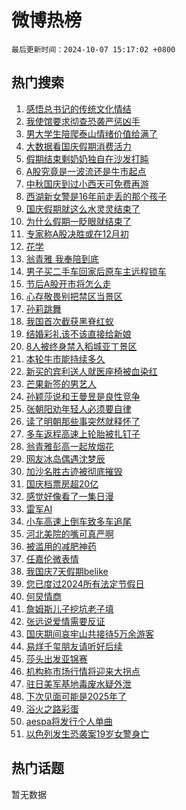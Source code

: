 # 微博热榜

`最后更新时间：2024-10-07 15:17:02 +0800`

## 热门搜索

1. [感悟总书记的传统文化情结](https://m.weibo.cn/search?containerid=100103type%3D1%26t%3D10%26q%3D%23%E6%84%9F%E6%82%9F%E6%80%BB%E4%B9%A6%E8%AE%B0%E7%9A%84%E4%BC%A0%E7%BB%9F%E6%96%87%E5%8C%96%E6%83%85%E7%BB%93%23&stream_entry_id=51&isnewpage=1&extparam=seat%3D1%26c_type%3D51%26cate%3D10103%26q%3D%2523%25E6%2584%259F%25E6%2582%259F%25E6%2580%25BB%25E4%25B9%25A6%25E8%25AE%25B0%25E7%259A%2584%25E4%25BC%25A0%25E7%25BB%259F%25E6%2596%2587%25E5%258C%2596%25E6%2583%2585%25E7%25BB%2593%2523%26pos%3D0%26filter_type%3Drealtimehot%26stream_entry_id%3D51%26dgr%3D0%26display_time%3D1728285420%26pre_seqid%3D17282854209740412305526)
1. [我使馆要求彻查恐袭严惩凶手](https://m.weibo.cn/search?containerid=100103type%3D1%26t%3D10%26q%3D%23%E6%88%91%E4%BD%BF%E9%A6%86%E8%A6%81%E6%B1%82%E5%BD%BB%E6%9F%A5%E6%81%90%E8%A2%AD%E4%B8%A5%E6%83%A9%E5%87%B6%E6%89%8B%23&stream_entry_id=31&isnewpage=1&extparam=seat%3D1%26flag%3D0%26q%3D%2523%25E6%2588%2591%25E4%25BD%25BF%25E9%25A6%2586%25E8%25A6%2581%25E6%25B1%2582%25E5%25BD%25BB%25E6%259F%25A5%25E6%2581%2590%25E8%25A2%25AD%25E4%25B8%25A5%25E6%2583%25A9%25E5%2587%25B6%25E6%2589%258B%2523%26c_type%3D31%26dgr%3D0%26lcate%3D5001%26cate%3D5001%26realpos%3D1%26pos%3D0%26filter_type%3Drealtimehot%26stream_entry_id%3D31%26band_rank%3D1%26display_time%3D1728285420%26pre_seqid%3D17282854209740412305526)
1. [男大学生陪爬泰山情绪价值给满了](https://m.weibo.cn/search?containerid=100103type%3D1%26t%3D10%26q%3D%23%E7%94%B7%E5%A4%A7%E5%AD%A6%E7%94%9F%E9%99%AA%E7%88%AC%E6%B3%B0%E5%B1%B1%E6%83%85%E7%BB%AA%E4%BB%B7%E5%80%BC%E7%BB%99%E6%BB%A1%E4%BA%86%23&stream_entry_id=31&isnewpage=1&extparam=seat%3D1%26flag%3D32768%26q%3D%2523%25E7%2594%25B7%25E5%25A4%25A7%25E5%25AD%25A6%25E7%2594%259F%25E9%2599%25AA%25E7%2588%25AC%25E6%25B3%25B0%25E5%25B1%25B1%25E6%2583%2585%25E7%25BB%25AA%25E4%25BB%25B7%25E5%2580%25BC%25E7%25BB%2599%25E6%25BB%25A1%25E4%25BA%2586%2523%26c_type%3D31%26dgr%3D0%26lcate%3D5001%26cate%3D5001%26realpos%3D2%26pos%3D1%26filter_type%3Drealtimehot%26stream_entry_id%3D31%26band_rank%3D2%26display_time%3D1728285420%26pre_seqid%3D17282854209740412305526)
1. [大数据看国庆假期消费活力](https://m.weibo.cn/search?containerid=100103type%3D1%26t%3D10%26q%3D%23%E5%A4%A7%E6%95%B0%E6%8D%AE%E7%9C%8B%E5%9B%BD%E5%BA%86%E5%81%87%E6%9C%9F%E6%B6%88%E8%B4%B9%E6%B4%BB%E5%8A%9B%23&stream_entry_id=31&isnewpage=1&extparam=seat%3D1%26flag%3D0%26q%3D%2523%25E5%25A4%25A7%25E6%2595%25B0%25E6%258D%25AE%25E7%259C%258B%25E5%259B%25BD%25E5%25BA%2586%25E5%2581%2587%25E6%259C%259F%25E6%25B6%2588%25E8%25B4%25B9%25E6%25B4%25BB%25E5%258A%259B%2523%26c_type%3D31%26dgr%3D0%26lcate%3D5001%26cate%3D5001%26realpos%3D3%26pos%3D2%26filter_type%3Drealtimehot%26stream_entry_id%3D31%26band_rank%3D3%26display_time%3D1728285420%26pre_seqid%3D17282854209740412305526)
1. [假期结束剩奶奶独自在沙发打盹](https://m.weibo.cn/search?containerid=100103type%3D1%26t%3D10%26q%3D%23%E5%81%87%E6%9C%9F%E7%BB%93%E6%9D%9F%E5%89%A9%E5%A5%B6%E5%A5%B6%E7%8B%AC%E8%87%AA%E5%9C%A8%E6%B2%99%E5%8F%91%E6%89%93%E7%9B%B9%23&stream_entry_id=31&isnewpage=1&extparam=seat%3D1%26flag%3D0%26q%3D%2523%25E5%2581%2587%25E6%259C%259F%25E7%25BB%2593%25E6%259D%259F%25E5%2589%25A9%25E5%25A5%25B6%25E5%25A5%25B6%25E7%258B%25AC%25E8%2587%25AA%25E5%259C%25A8%25E6%25B2%2599%25E5%258F%2591%25E6%2589%2593%25E7%259B%25B9%2523%26c_type%3D31%26dgr%3D0%26lcate%3D5001%26cate%3D5001%26realpos%3D4%26pos%3D3%26filter_type%3Drealtimehot%26stream_entry_id%3D31%26band_rank%3D4%26display_time%3D1728285420%26pre_seqid%3D17282854209740412305526)
1. [A股究竟是一波流还是牛市起点](https://m.weibo.cn/search?containerid=100103type%3D1%26t%3D10%26q%3D%23A%E8%82%A1%E7%A9%B6%E7%AB%9F%E6%98%AF%E4%B8%80%E6%B3%A2%E6%B5%81%E8%BF%98%E6%98%AF%E7%89%9B%E5%B8%82%E8%B5%B7%E7%82%B9%23&stream_entry_id=31&isnewpage=1&extparam=seat%3D1%26flag%3D0%26q%3D%2523A%25E8%2582%25A1%25E7%25A9%25B6%25E7%25AB%259F%25E6%2598%25AF%25E4%25B8%2580%25E6%25B3%25A2%25E6%25B5%2581%25E8%25BF%2598%25E6%2598%25AF%25E7%2589%259B%25E5%25B8%2582%25E8%25B5%25B7%25E7%2582%25B9%2523%26c_type%3D31%26dgr%3D0%26lcate%3D5001%26cate%3D5001%26realpos%3D5%26pos%3D4%26filter_type%3Drealtimehot%26stream_entry_id%3D31%26band_rank%3D5%26display_time%3D1728285420%26pre_seqid%3D17282854209740412305526)
1. [中秋国庆到过小西天可免费再游](https://m.weibo.cn/search?containerid=100103type%3D1%26t%3D10%26q%3D%23%E4%B8%AD%E7%A7%8B%E5%9B%BD%E5%BA%86%E5%88%B0%E8%BF%87%E5%B0%8F%E8%A5%BF%E5%A4%A9%E5%8F%AF%E5%85%8D%E8%B4%B9%E5%86%8D%E6%B8%B8%23&stream_entry_id=31&isnewpage=1&extparam=seat%3D1%26flag%3D1%26q%3D%2523%25E4%25B8%25AD%25E7%25A7%258B%25E5%259B%25BD%25E5%25BA%2586%25E5%2588%25B0%25E8%25BF%2587%25E5%25B0%258F%25E8%25A5%25BF%25E5%25A4%25A9%25E5%258F%25AF%25E5%2585%258D%25E8%25B4%25B9%25E5%2586%258D%25E6%25B8%25B8%2523%26c_type%3D31%26dgr%3D0%26lcate%3D5001%26cate%3D5001%26realpos%3D6%26pos%3D5%26filter_type%3Drealtimehot%26stream_entry_id%3D31%26band_rank%3D6%26display_time%3D1728285420%26pre_seqid%3D17282854209740412305526)
1. [西湖新女警是16年前走丢的那个孩子](https://m.weibo.cn/search?containerid=100103type%3D1%26t%3D10%26q%3D%23%E8%A5%BF%E6%B9%96%E6%96%B0%E5%A5%B3%E8%AD%A6%E6%98%AF16%E5%B9%B4%E5%89%8D%E8%B5%B0%E4%B8%A2%E7%9A%84%E9%82%A3%E4%B8%AA%E5%AD%A9%E5%AD%90%23&stream_entry_id=31&isnewpage=1&extparam=seat%3D1%26flag%3D32768%26q%3D%2523%25E8%25A5%25BF%25E6%25B9%2596%25E6%2596%25B0%25E5%25A5%25B3%25E8%25AD%25A6%25E6%2598%25AF16%25E5%25B9%25B4%25E5%2589%258D%25E8%25B5%25B0%25E4%25B8%25A2%25E7%259A%2584%25E9%2582%25A3%25E4%25B8%25AA%25E5%25AD%25A9%25E5%25AD%2590%2523%26c_type%3D31%26dgr%3D0%26lcate%3D5001%26cate%3D5001%26realpos%3D7%26pos%3D6%26filter_type%3Drealtimehot%26stream_entry_id%3D31%26band_rank%3D7%26display_time%3D1728285420%26pre_seqid%3D17282854209740412305526)
1. [国庆假期就这么水灵灵结束了](https://m.weibo.cn/search?containerid=100103type%3D1%26t%3D10%26q%3D%23%E5%9B%BD%E5%BA%86%E5%81%87%E6%9C%9F%E5%B0%B1%E8%BF%99%E4%B9%88%E6%B0%B4%E7%81%B5%E7%81%B5%E7%BB%93%E6%9D%9F%E4%BA%86%23&stream_entry_id=31&isnewpage=1&extparam=seat%3D1%26flag%3D0%26q%3D%2523%25E5%259B%25BD%25E5%25BA%2586%25E5%2581%2587%25E6%259C%259F%25E5%25B0%25B1%25E8%25BF%2599%25E4%25B9%2588%25E6%25B0%25B4%25E7%2581%25B5%25E7%2581%25B5%25E7%25BB%2593%25E6%259D%259F%25E4%25BA%2586%2523%26c_type%3D31%26dgr%3D0%26lcate%3D5001%26cate%3D5001%26realpos%3D8%26pos%3D7%26filter_type%3Drealtimehot%26stream_entry_id%3D31%26band_rank%3D8%26display_time%3D1728285420%26pre_seqid%3D17282854209740412305526)
1. [为什么假期一眨眼就结束了](https://m.weibo.cn/search?containerid=100103type%3D1%26t%3D10%26q%3D%23%E4%B8%BA%E4%BB%80%E4%B9%88%E5%81%87%E6%9C%9F%E4%B8%80%E7%9C%A8%E7%9C%BC%E5%B0%B1%E7%BB%93%E6%9D%9F%E4%BA%86%23&stream_entry_id=31&isnewpage=1&extparam=seat%3D1%26flag%3D0%26q%3D%2523%25E4%25B8%25BA%25E4%25BB%2580%25E4%25B9%2588%25E5%2581%2587%25E6%259C%259F%25E4%25B8%2580%25E7%259C%25A8%25E7%259C%25BC%25E5%25B0%25B1%25E7%25BB%2593%25E6%259D%259F%25E4%25BA%2586%2523%26c_type%3D31%26dgr%3D0%26lcate%3D5001%26cate%3D5001%26realpos%3D9%26pos%3D8%26filter_type%3Drealtimehot%26stream_entry_id%3D31%26band_rank%3D9%26display_time%3D1728285420%26pre_seqid%3D17282854209740412305526)
1. [专家称A股决胜或在12月初](https://m.weibo.cn/search?containerid=100103type%3D1%26t%3D10%26q%3D%23%E4%B8%93%E5%AE%B6%E7%A7%B0A%E8%82%A1%E5%86%B3%E8%83%9C%E6%88%96%E5%9C%A812%E6%9C%88%E5%88%9D%23&stream_entry_id=31&isnewpage=1&extparam=seat%3D1%26flag%3D1%26q%3D%2523%25E4%25B8%2593%25E5%25AE%25B6%25E7%25A7%25B0A%25E8%2582%25A1%25E5%2586%25B3%25E8%2583%259C%25E6%2588%2596%25E5%259C%25A812%25E6%259C%2588%25E5%2588%259D%2523%26c_type%3D31%26dgr%3D0%26lcate%3D5001%26cate%3D5001%26realpos%3D10%26pos%3D9%26filter_type%3Drealtimehot%26stream_entry_id%3D31%26band_rank%3D10%26display_time%3D1728285420%26pre_seqid%3D17282854209740412305526)
1. [花学](https://m.weibo.cn/search?containerid=100103type%3D1%26t%3D10%26q%3D%E8%8A%B1%E5%AD%A6&stream_entry_id=31&isnewpage=1&extparam=seat%3D1%26flag%3D0%26q%3D%25E8%258A%25B1%25E5%25AD%25A6%26c_type%3D31%26dgr%3D0%26lcate%3D5001%26cate%3D5001%26realpos%3D11%26pos%3D10%26filter_type%3Drealtimehot%26stream_entry_id%3D31%26band_rank%3D11%26display_time%3D1728285420%26pre_seqid%3D17282854209740412305526)
1. [翁青雅 我奉陪到底](https://m.weibo.cn/search?containerid=100103type%3D1%26t%3D10%26q%3D%E7%BF%81%E9%9D%92%E9%9B%85+%E6%88%91%E5%A5%89%E9%99%AA%E5%88%B0%E5%BA%95&stream_entry_id=31&isnewpage=1&extparam=seat%3D1%26flag%3D1%26q%3D%25E7%25BF%2581%25E9%259D%2592%25E9%259B%2585%2520%25E6%2588%2591%25E5%25A5%2589%25E9%2599%25AA%25E5%2588%25B0%25E5%25BA%2595%26c_type%3D31%26dgr%3D0%26lcate%3D5001%26cate%3D5001%26realpos%3D12%26pos%3D11%26filter_type%3Drealtimehot%26stream_entry_id%3D31%26band_rank%3D12%26display_time%3D1728285420%26pre_seqid%3D17282854209740412305526)
1. [男子买二手车回家后原车主远程锁车](https://m.weibo.cn/search?containerid=100103type%3D1%26t%3D10%26q%3D%23%E7%94%B7%E5%AD%90%E4%B9%B0%E4%BA%8C%E6%89%8B%E8%BD%A6%E5%9B%9E%E5%AE%B6%E5%90%8E%E5%8E%9F%E8%BD%A6%E4%B8%BB%E8%BF%9C%E7%A8%8B%E9%94%81%E8%BD%A6%23&stream_entry_id=31&isnewpage=1&extparam=seat%3D1%26flag%3D0%26q%3D%2523%25E7%2594%25B7%25E5%25AD%2590%25E4%25B9%25B0%25E4%25BA%258C%25E6%2589%258B%25E8%25BD%25A6%25E5%259B%259E%25E5%25AE%25B6%25E5%2590%258E%25E5%258E%259F%25E8%25BD%25A6%25E4%25B8%25BB%25E8%25BF%259C%25E7%25A8%258B%25E9%2594%2581%25E8%25BD%25A6%2523%26c_type%3D31%26dgr%3D0%26lcate%3D5001%26cate%3D5001%26realpos%3D13%26pos%3D12%26filter_type%3Drealtimehot%26stream_entry_id%3D31%26band_rank%3D13%26display_time%3D1728285420%26pre_seqid%3D17282854209740412305526)
1. [节后A股开市将怎么走](https://m.weibo.cn/search?containerid=100103type%3D1%26t%3D10%26q%3D%23%E8%8A%82%E5%90%8EA%E8%82%A1%E5%BC%80%E5%B8%82%E5%B0%86%E6%80%8E%E4%B9%88%E8%B5%B0%23&stream_entry_id=31&isnewpage=1&extparam=seat%3D1%26flag%3D0%26q%3D%2523%25E8%258A%2582%25E5%2590%258EA%25E8%2582%25A1%25E5%25BC%2580%25E5%25B8%2582%25E5%25B0%2586%25E6%2580%258E%25E4%25B9%2588%25E8%25B5%25B0%2523%26c_type%3D31%26dgr%3D0%26lcate%3D5001%26cate%3D5001%26realpos%3D14%26pos%3D13%26filter_type%3Drealtimehot%26stream_entry_id%3D31%26band_rank%3D14%26display_time%3D1728285420%26pre_seqid%3D17282854209740412305526)
1. [心存敬畏别把禁区当景区](https://m.weibo.cn/search?containerid=100103type%3D1%26t%3D10%26q%3D%23%E5%BF%83%E5%AD%98%E6%95%AC%E7%95%8F%E5%88%AB%E6%8A%8A%E7%A6%81%E5%8C%BA%E5%BD%93%E6%99%AF%E5%8C%BA%23&stream_entry_id=31&isnewpage=1&extparam=seat%3D1%26flag%3D1%26q%3D%2523%25E5%25BF%2583%25E5%25AD%2598%25E6%2595%25AC%25E7%2595%258F%25E5%2588%25AB%25E6%258A%258A%25E7%25A6%2581%25E5%258C%25BA%25E5%25BD%2593%25E6%2599%25AF%25E5%258C%25BA%2523%26c_type%3D31%26dgr%3D0%26lcate%3D5001%26cate%3D5001%26realpos%3D15%26pos%3D14%26filter_type%3Drealtimehot%26stream_entry_id%3D31%26band_rank%3D15%26display_time%3D1728285420%26pre_seqid%3D17282854209740412305526)
1. [孙莉跳舞](https://m.weibo.cn/search?containerid=100103type%3D1%26t%3D10%26q%3D%E5%AD%99%E8%8E%89%E8%B7%B3%E8%88%9E&stream_entry_id=31&isnewpage=1&extparam=seat%3D1%26flag%3D0%26q%3D%25E5%25AD%2599%25E8%258E%2589%25E8%25B7%25B3%25E8%2588%259E%26c_type%3D31%26dgr%3D0%26lcate%3D5001%26cate%3D5001%26realpos%3D16%26pos%3D15%26filter_type%3Drealtimehot%26stream_entry_id%3D31%26band_rank%3D16%26display_time%3D1728285420%26pre_seqid%3D17282854209740412305526)
1. [我国首次截获黑脊红蚁](https://m.weibo.cn/search?containerid=100103type%3D1%26t%3D10%26q%3D%23%E6%88%91%E5%9B%BD%E9%A6%96%E6%AC%A1%E6%88%AA%E8%8E%B7%E9%BB%91%E8%84%8A%E7%BA%A2%E8%9A%81%23&stream_entry_id=31&isnewpage=1&extparam=seat%3D1%26flag%3D1%26q%3D%2523%25E6%2588%2591%25E5%259B%25BD%25E9%25A6%2596%25E6%25AC%25A1%25E6%2588%25AA%25E8%258E%25B7%25E9%25BB%2591%25E8%2584%258A%25E7%25BA%25A2%25E8%259A%2581%2523%26c_type%3D31%26dgr%3D0%26lcate%3D5001%26cate%3D5001%26realpos%3D17%26pos%3D16%26filter_type%3Drealtimehot%26stream_entry_id%3D31%26band_rank%3D17%26display_time%3D1728285420%26pre_seqid%3D17282854209740412305526)
1. [结婚彩礼该不该直接给新娘](https://m.weibo.cn/search?containerid=100103type%3D1%26t%3D10%26q%3D%23%E7%BB%93%E5%A9%9A%E5%BD%A9%E7%A4%BC%E8%AF%A5%E4%B8%8D%E8%AF%A5%E7%9B%B4%E6%8E%A5%E7%BB%99%E6%96%B0%E5%A8%98%23&stream_entry_id=31&isnewpage=1&extparam=seat%3D1%26flag%3D0%26q%3D%2523%25E7%25BB%2593%25E5%25A9%259A%25E5%25BD%25A9%25E7%25A4%25BC%25E8%25AF%25A5%25E4%25B8%258D%25E8%25AF%25A5%25E7%259B%25B4%25E6%258E%25A5%25E7%25BB%2599%25E6%2596%25B0%25E5%25A8%2598%2523%26c_type%3D31%26dgr%3D0%26lcate%3D5001%26cate%3D5001%26realpos%3D18%26pos%3D17%26filter_type%3Drealtimehot%26stream_entry_id%3D31%26band_rank%3D18%26display_time%3D1728285420%26pre_seqid%3D17282854209740412305526)
1. [8人被终身禁入稻城亚丁景区](https://m.weibo.cn/search?containerid=100103type%3D1%26t%3D10%26q%3D%238%E4%BA%BA%E8%A2%AB%E7%BB%88%E8%BA%AB%E7%A6%81%E5%85%A5%E7%A8%BB%E5%9F%8E%E4%BA%9A%E4%B8%81%E6%99%AF%E5%8C%BA%23&stream_entry_id=31&isnewpage=1&extparam=seat%3D1%26flag%3D0%26q%3D%25238%25E4%25BA%25BA%25E8%25A2%25AB%25E7%25BB%2588%25E8%25BA%25AB%25E7%25A6%2581%25E5%2585%25A5%25E7%25A8%25BB%25E5%259F%258E%25E4%25BA%259A%25E4%25B8%2581%25E6%2599%25AF%25E5%258C%25BA%2523%26c_type%3D31%26dgr%3D0%26lcate%3D5001%26cate%3D5001%26realpos%3D19%26pos%3D18%26filter_type%3Drealtimehot%26stream_entry_id%3D31%26band_rank%3D19%26display_time%3D1728285420%26pre_seqid%3D17282854209740412305526)
1. [本轮牛市能持续多久](https://m.weibo.cn/search?containerid=100103type%3D1%26t%3D10%26q%3D%23%E6%9C%AC%E8%BD%AE%E7%89%9B%E5%B8%82%E8%83%BD%E6%8C%81%E7%BB%AD%E5%A4%9A%E4%B9%85%23&stream_entry_id=31&isnewpage=1&extparam=seat%3D1%26flag%3D0%26q%3D%2523%25E6%259C%25AC%25E8%25BD%25AE%25E7%2589%259B%25E5%25B8%2582%25E8%2583%25BD%25E6%258C%2581%25E7%25BB%25AD%25E5%25A4%259A%25E4%25B9%2585%2523%26c_type%3D31%26dgr%3D0%26lcate%3D5001%26cate%3D5001%26realpos%3D20%26pos%3D19%26filter_type%3Drealtimehot%26stream_entry_id%3D31%26band_rank%3D20%26display_time%3D1728285420%26pre_seqid%3D17282854209740412305526)
1. [新买的宾利送人就医座椅被血染红](https://m.weibo.cn/search?containerid=100103type%3D1%26t%3D10%26q%3D%23%E6%96%B0%E4%B9%B0%E7%9A%84%E5%AE%BE%E5%88%A9%E9%80%81%E4%BA%BA%E5%B0%B1%E5%8C%BB%E5%BA%A7%E6%A4%85%E8%A2%AB%E8%A1%80%E6%9F%93%E7%BA%A2%23&stream_entry_id=31&isnewpage=1&extparam=seat%3D1%26flag%3D32768%26q%3D%2523%25E6%2596%25B0%25E4%25B9%25B0%25E7%259A%2584%25E5%25AE%25BE%25E5%2588%25A9%25E9%2580%2581%25E4%25BA%25BA%25E5%25B0%25B1%25E5%258C%25BB%25E5%25BA%25A7%25E6%25A4%2585%25E8%25A2%25AB%25E8%25A1%2580%25E6%259F%2593%25E7%25BA%25A2%2523%26c_type%3D31%26dgr%3D0%26lcate%3D5001%26cate%3D5001%26realpos%3D21%26pos%3D20%26filter_type%3Drealtimehot%26stream_entry_id%3D31%26band_rank%3D21%26display_time%3D1728285420%26pre_seqid%3D17282854209740412305526)
1. [芒果新签的男艺人](https://m.weibo.cn/search?containerid=100103type%3D1%26t%3D10%26q%3D%E8%8A%92%E6%9E%9C%E6%96%B0%E7%AD%BE%E7%9A%84%E7%94%B7%E8%89%BA%E4%BA%BA&stream_entry_id=31&isnewpage=1&extparam=seat%3D1%26flag%3D1%26q%3D%25E8%258A%2592%25E6%259E%259C%25E6%2596%25B0%25E7%25AD%25BE%25E7%259A%2584%25E7%2594%25B7%25E8%2589%25BA%25E4%25BA%25BA%26c_type%3D31%26dgr%3D0%26lcate%3D5001%26cate%3D5001%26realpos%3D22%26pos%3D21%26filter_type%3Drealtimehot%26stream_entry_id%3D31%26band_rank%3D22%26display_time%3D1728285420%26pre_seqid%3D17282854209740412305526)
1. [孙颖莎说和王曼昱是良性竞争](https://m.weibo.cn/search?containerid=100103type%3D1%26t%3D10%26q%3D%23%E5%AD%99%E9%A2%96%E8%8E%8E%E8%AF%B4%E5%92%8C%E7%8E%8B%E6%9B%BC%E6%98%B1%E6%98%AF%E8%89%AF%E6%80%A7%E7%AB%9E%E4%BA%89%23&stream_entry_id=31&isnewpage=1&extparam=seat%3D1%26flag%3D1%26q%3D%2523%25E5%25AD%2599%25E9%25A2%2596%25E8%258E%258E%25E8%25AF%25B4%25E5%2592%258C%25E7%258E%258B%25E6%259B%25BC%25E6%2598%25B1%25E6%2598%25AF%25E8%2589%25AF%25E6%2580%25A7%25E7%25AB%259E%25E4%25BA%2589%2523%26c_type%3D31%26dgr%3D0%26lcate%3D5001%26cate%3D5001%26realpos%3D23%26pos%3D22%26filter_type%3Drealtimehot%26stream_entry_id%3D31%26band_rank%3D23%26display_time%3D1728285420%26pre_seqid%3D17282854209740412305526)
1. [张朝阳劝年轻人必须要自律](https://m.weibo.cn/search?containerid=100103type%3D1%26t%3D10%26q%3D%23%E5%BC%A0%E6%9C%9D%E9%98%B3%E5%8A%9D%E5%B9%B4%E8%BD%BB%E4%BA%BA%E5%BF%85%E9%A1%BB%E8%A6%81%E8%87%AA%E5%BE%8B%23&stream_entry_id=31&isnewpage=1&extparam=seat%3D1%26flag%3D0%26q%3D%2523%25E5%25BC%25A0%25E6%259C%259D%25E9%2598%25B3%25E5%258A%259D%25E5%25B9%25B4%25E8%25BD%25BB%25E4%25BA%25BA%25E5%25BF%2585%25E9%25A1%25BB%25E8%25A6%2581%25E8%2587%25AA%25E5%25BE%258B%2523%26c_type%3D31%26dgr%3D0%26lcate%3D5001%26cate%3D5001%26realpos%3D24%26pos%3D23%26filter_type%3Drealtimehot%26stream_entry_id%3D31%26band_rank%3D24%26display_time%3D1728285420%26pre_seqid%3D17282854209740412305526)
1. [读了明朝那些事突然就释怀了](https://m.weibo.cn/search?containerid=100103type%3D1%26t%3D10%26q%3D%E8%AF%BB%E4%BA%86%E6%98%8E%E6%9C%9D%E9%82%A3%E4%BA%9B%E4%BA%8B%E7%AA%81%E7%84%B6%E5%B0%B1%E9%87%8A%E6%80%80%E4%BA%86&stream_entry_id=31&isnewpage=1&extparam=seat%3D1%26flag%3D0%26q%3D%25E8%25AF%25BB%25E4%25BA%2586%25E6%2598%258E%25E6%259C%259D%25E9%2582%25A3%25E4%25BA%259B%25E4%25BA%258B%25E7%25AA%2581%25E7%2584%25B6%25E5%25B0%25B1%25E9%2587%258A%25E6%2580%2580%25E4%25BA%2586%26c_type%3D31%26dgr%3D0%26lcate%3D5001%26cate%3D5001%26realpos%3D25%26pos%3D24%26filter_type%3Drealtimehot%26stream_entry_id%3D31%26band_rank%3D25%26display_time%3D1728285420%26pre_seqid%3D17282854209740412305526)
1. [多车返程高速上轮胎被扎钉子](https://m.weibo.cn/search?containerid=100103type%3D1%26t%3D10%26q%3D%23%E5%A4%9A%E8%BD%A6%E8%BF%94%E7%A8%8B%E9%AB%98%E9%80%9F%E4%B8%8A%E8%BD%AE%E8%83%8E%E8%A2%AB%E6%89%8E%E9%92%89%E5%AD%90%23&stream_entry_id=31&isnewpage=1&extparam=seat%3D1%26flag%3D0%26q%3D%2523%25E5%25A4%259A%25E8%25BD%25A6%25E8%25BF%2594%25E7%25A8%258B%25E9%25AB%2598%25E9%2580%259F%25E4%25B8%258A%25E8%25BD%25AE%25E8%2583%258E%25E8%25A2%25AB%25E6%2589%258E%25E9%2592%2589%25E5%25AD%2590%2523%26c_type%3D31%26dgr%3D0%26lcate%3D5001%26cate%3D5001%26realpos%3D26%26pos%3D25%26filter_type%3Drealtimehot%26stream_entry_id%3D31%26band_rank%3D26%26display_time%3D1728285420%26pre_seqid%3D17282854209740412305526)
1. [翁青雅彭高一起放烟花](https://m.weibo.cn/search?containerid=100103type%3D1%26t%3D10%26q%3D%23%E7%BF%81%E9%9D%92%E9%9B%85%E5%BD%AD%E9%AB%98%E4%B8%80%E8%B5%B7%E6%94%BE%E7%83%9F%E8%8A%B1%23&stream_entry_id=31&isnewpage=1&extparam=seat%3D1%26flag%3D0%26q%3D%2523%25E7%25BF%2581%25E9%259D%2592%25E9%259B%2585%25E5%25BD%25AD%25E9%25AB%2598%25E4%25B8%2580%25E8%25B5%25B7%25E6%2594%25BE%25E7%2583%259F%25E8%258A%25B1%2523%26c_type%3D31%26dgr%3D0%26lcate%3D5001%26cate%3D5001%26realpos%3D27%26pos%3D26%26filter_type%3Drealtimehot%26stream_entry_id%3D31%26band_rank%3D27%26display_time%3D1728285420%26pre_seqid%3D17282854209740412305526)
1. [网友冰岛偶遇沈梦辰](https://m.weibo.cn/search?containerid=100103type%3D1%26t%3D10%26q%3D%23%E7%BD%91%E5%8F%8B%E5%86%B0%E5%B2%9B%E5%81%B6%E9%81%87%E6%B2%88%E6%A2%A6%E8%BE%B0%23&stream_entry_id=31&isnewpage=1&extparam=seat%3D1%26flag%3D0%26q%3D%2523%25E7%25BD%2591%25E5%258F%258B%25E5%2586%25B0%25E5%25B2%259B%25E5%2581%25B6%25E9%2581%2587%25E6%25B2%2588%25E6%25A2%25A6%25E8%25BE%25B0%2523%26c_type%3D31%26dgr%3D0%26lcate%3D5001%26cate%3D5001%26realpos%3D28%26pos%3D27%26filter_type%3Drealtimehot%26stream_entry_id%3D31%26band_rank%3D28%26display_time%3D1728285420%26pre_seqid%3D17282854209740412305526)
1. [加沙名胜古迹被彻底摧毁](https://m.weibo.cn/search?containerid=100103type%3D1%26t%3D10%26q%3D%23%E5%8A%A0%E6%B2%99%E5%90%8D%E8%83%9C%E5%8F%A4%E8%BF%B9%E8%A2%AB%E5%BD%BB%E5%BA%95%E6%91%A7%E6%AF%81%23&stream_entry_id=31&isnewpage=1&extparam=seat%3D1%26flag%3D0%26q%3D%2523%25E5%258A%25A0%25E6%25B2%2599%25E5%2590%258D%25E8%2583%259C%25E5%258F%25A4%25E8%25BF%25B9%25E8%25A2%25AB%25E5%25BD%25BB%25E5%25BA%2595%25E6%2591%25A7%25E6%25AF%2581%2523%26c_type%3D31%26dgr%3D0%26lcate%3D5001%26cate%3D5001%26realpos%3D29%26pos%3D28%26filter_type%3Drealtimehot%26stream_entry_id%3D31%26band_rank%3D29%26display_time%3D1728285420%26pre_seqid%3D17282854209740412305526)
1. [国庆档票房超20亿](https://m.weibo.cn/search?containerid=100103type%3D1%26t%3D10%26q%3D%23%E5%9B%BD%E5%BA%86%E6%A1%A3%E7%A5%A8%E6%88%BF%E8%B6%8520%E4%BA%BF%23&stream_entry_id=31&isnewpage=1&extparam=seat%3D1%26flag%3D1%26q%3D%2523%25E5%259B%25BD%25E5%25BA%2586%25E6%25A1%25A3%25E7%25A5%25A8%25E6%2588%25BF%25E8%25B6%258520%25E4%25BA%25BF%2523%26c_type%3D31%26dgr%3D0%26lcate%3D5001%26cate%3D5001%26realpos%3D30%26pos%3D29%26filter_type%3Drealtimehot%26stream_entry_id%3D31%26band_rank%3D30%26display_time%3D1728285420%26pre_seqid%3D17282854209740412305526)
1. [感觉好像看了一集日漫](https://m.weibo.cn/search?containerid=100103type%3D1%26t%3D10%26q%3D%E6%84%9F%E8%A7%89%E5%A5%BD%E5%83%8F%E7%9C%8B%E4%BA%86%E4%B8%80%E9%9B%86%E6%97%A5%E6%BC%AB&stream_entry_id=31&isnewpage=1&extparam=seat%3D1%26flag%3D1%26q%3D%25E6%2584%259F%25E8%25A7%2589%25E5%25A5%25BD%25E5%2583%258F%25E7%259C%258B%25E4%25BA%2586%25E4%25B8%2580%25E9%259B%2586%25E6%2597%25A5%25E6%25BC%25AB%26c_type%3D31%26dgr%3D0%26lcate%3D5001%26cate%3D5001%26realpos%3D31%26pos%3D30%26filter_type%3Drealtimehot%26stream_entry_id%3D31%26band_rank%3D31%26display_time%3D1728285420%26pre_seqid%3D17282854209740412305526)
1. [雷军AI](https://m.weibo.cn/search?containerid=100103type%3D1%26t%3D10%26q%3D%E9%9B%B7%E5%86%9BAI&stream_entry_id=31&isnewpage=1&extparam=seat%3D1%26flag%3D1%26q%3D%25E9%259B%25B7%25E5%2586%259BAI%26c_type%3D31%26dgr%3D0%26lcate%3D5001%26cate%3D5001%26realpos%3D32%26pos%3D31%26filter_type%3Drealtimehot%26stream_entry_id%3D31%26band_rank%3D32%26display_time%3D1728285420%26pre_seqid%3D17282854209740412305526)
1. [小车高速上倒车致多车追尾](https://m.weibo.cn/search?containerid=100103type%3D1%26t%3D10%26q%3D%23%E5%B0%8F%E8%BD%A6%E9%AB%98%E9%80%9F%E4%B8%8A%E5%80%92%E8%BD%A6%E8%87%B4%E5%A4%9A%E8%BD%A6%E8%BF%BD%E5%B0%BE%23&stream_entry_id=31&isnewpage=1&extparam=seat%3D1%26flag%3D1%26q%3D%2523%25E5%25B0%258F%25E8%25BD%25A6%25E9%25AB%2598%25E9%2580%259F%25E4%25B8%258A%25E5%2580%2592%25E8%25BD%25A6%25E8%2587%25B4%25E5%25A4%259A%25E8%25BD%25A6%25E8%25BF%25BD%25E5%25B0%25BE%2523%26c_type%3D31%26dgr%3D0%26lcate%3D5001%26cate%3D5001%26realpos%3D33%26pos%3D32%26filter_type%3Drealtimehot%26stream_entry_id%3D31%26band_rank%3D33%26display_time%3D1728285420%26pre_seqid%3D17282854209740412305526)
1. [河北美院的嘴可真严啊](https://m.weibo.cn/search?containerid=100103type%3D1%26t%3D10%26q%3D%E6%B2%B3%E5%8C%97%E7%BE%8E%E9%99%A2%E7%9A%84%E5%98%B4%E5%8F%AF%E7%9C%9F%E4%B8%A5%E5%95%8A&stream_entry_id=31&isnewpage=1&extparam=seat%3D1%26flag%3D1%26q%3D%25E6%25B2%25B3%25E5%258C%2597%25E7%25BE%258E%25E9%2599%25A2%25E7%259A%2584%25E5%2598%25B4%25E5%258F%25AF%25E7%259C%259F%25E4%25B8%25A5%25E5%2595%258A%26c_type%3D31%26dgr%3D0%26lcate%3D5001%26cate%3D5001%26realpos%3D34%26pos%3D33%26filter_type%3Drealtimehot%26stream_entry_id%3D31%26band_rank%3D34%26display_time%3D1728285420%26pre_seqid%3D17282854209740412305526)
1. [被滥用的减肥神药](https://m.weibo.cn/search?containerid=100103type%3D1%26t%3D10%26q%3D%23%E8%A2%AB%E6%BB%A5%E7%94%A8%E7%9A%84%E5%87%8F%E8%82%A5%E7%A5%9E%E8%8D%AF%23&stream_entry_id=31&isnewpage=1&extparam=seat%3D1%26flag%3D0%26q%3D%2523%25E8%25A2%25AB%25E6%25BB%25A5%25E7%2594%25A8%25E7%259A%2584%25E5%2587%258F%25E8%2582%25A5%25E7%25A5%259E%25E8%258D%25AF%2523%26c_type%3D31%26dgr%3D0%26lcate%3D5001%26cate%3D5001%26realpos%3D35%26pos%3D34%26filter_type%3Drealtimehot%26stream_entry_id%3D31%26band_rank%3D35%26display_time%3D1728285420%26pre_seqid%3D17282854209740412305526)
1. [任嘉伦微表情](https://m.weibo.cn/search?containerid=100103type%3D1%26t%3D10%26q%3D%E4%BB%BB%E5%98%89%E4%BC%A6%E5%BE%AE%E8%A1%A8%E6%83%85&stream_entry_id=31&isnewpage=1&extparam=seat%3D1%26flag%3D1%26q%3D%25E4%25BB%25BB%25E5%2598%2589%25E4%25BC%25A6%25E5%25BE%25AE%25E8%25A1%25A8%25E6%2583%2585%26c_type%3D31%26dgr%3D0%26lcate%3D5001%26cate%3D5001%26realpos%3D36%26pos%3D35%26filter_type%3Drealtimehot%26stream_entry_id%3D31%26band_rank%3D36%26display_time%3D1728285420%26pre_seqid%3D17282854209740412305526)
1. [我国庆7天假期belike](https://m.weibo.cn/search?containerid=100103type%3D1%26t%3D10%26q%3D%E6%88%91%E5%9B%BD%E5%BA%867%E5%A4%A9%E5%81%87%E6%9C%9Fbelike&stream_entry_id=31&isnewpage=1&extparam=seat%3D1%26flag%3D0%26q%3D%25E6%2588%2591%25E5%259B%25BD%25E5%25BA%25867%25E5%25A4%25A9%25E5%2581%2587%25E6%259C%259Fbelike%26c_type%3D31%26dgr%3D0%26lcate%3D5001%26cate%3D5001%26realpos%3D37%26pos%3D36%26filter_type%3Drealtimehot%26stream_entry_id%3D31%26band_rank%3D37%26display_time%3D1728285420%26pre_seqid%3D17282854209740412305526)
1. [您已度过2024所有法定节假日](https://m.weibo.cn/search?containerid=100103type%3D1%26t%3D10%26q%3D%E6%82%A8%E5%B7%B2%E5%BA%A6%E8%BF%872024%E6%89%80%E6%9C%89%E6%B3%95%E5%AE%9A%E8%8A%82%E5%81%87%E6%97%A5&stream_entry_id=31&isnewpage=1&extparam=seat%3D1%26flag%3D0%26q%3D%25E6%2582%25A8%25E5%25B7%25B2%25E5%25BA%25A6%25E8%25BF%25872024%25E6%2589%2580%25E6%259C%2589%25E6%25B3%2595%25E5%25AE%259A%25E8%258A%2582%25E5%2581%2587%25E6%2597%25A5%26c_type%3D31%26dgr%3D0%26lcate%3D5001%26cate%3D5001%26realpos%3D38%26pos%3D37%26filter_type%3Drealtimehot%26stream_entry_id%3D31%26band_rank%3D38%26display_time%3D1728285420%26pre_seqid%3D17282854209740412305526)
1. [何炅情商](https://m.weibo.cn/search?containerid=100103type%3D1%26t%3D10%26q%3D%E4%BD%95%E7%82%85%E6%83%85%E5%95%86&stream_entry_id=31&isnewpage=1&extparam=seat%3D1%26flag%3D0%26q%3D%25E4%25BD%2595%25E7%2582%2585%25E6%2583%2585%25E5%2595%2586%26c_type%3D31%26dgr%3D0%26lcate%3D5001%26cate%3D5001%26realpos%3D39%26pos%3D38%26filter_type%3Drealtimehot%26stream_entry_id%3D31%26band_rank%3D39%26display_time%3D1728285420%26pre_seqid%3D17282854209740412305526)
1. [詹姆斯儿子挖坑老子填](https://m.weibo.cn/search?containerid=100103type%3D1%26t%3D10%26q%3D%23%E8%A9%B9%E5%A7%86%E6%96%AF%E5%84%BF%E5%AD%90%E6%8C%96%E5%9D%91%E8%80%81%E5%AD%90%E5%A1%AB%23&stream_entry_id=31&isnewpage=1&extparam=seat%3D1%26flag%3D1%26q%3D%2523%25E8%25A9%25B9%25E5%25A7%2586%25E6%2596%25AF%25E5%2584%25BF%25E5%25AD%2590%25E6%258C%2596%25E5%259D%2591%25E8%2580%2581%25E5%25AD%2590%25E5%25A1%25AB%2523%26c_type%3D31%26dgr%3D0%26lcate%3D5001%26cate%3D5001%26realpos%3D40%26pos%3D39%26filter_type%3Drealtimehot%26stream_entry_id%3D31%26band_rank%3D40%26display_time%3D1728285420%26pre_seqid%3D17282854209740412305526)
1. [张远说爱情需要反证](https://m.weibo.cn/search?containerid=100103type%3D1%26t%3D10%26q%3D%23%E5%BC%A0%E8%BF%9C%E8%AF%B4%E7%88%B1%E6%83%85%E9%9C%80%E8%A6%81%E5%8F%8D%E8%AF%81%23&stream_entry_id=31&isnewpage=1&extparam=seat%3D1%26flag%3D1%26q%3D%2523%25E5%25BC%25A0%25E8%25BF%259C%25E8%25AF%25B4%25E7%2588%25B1%25E6%2583%2585%25E9%259C%2580%25E8%25A6%2581%25E5%258F%258D%25E8%25AF%2581%2523%26c_type%3D31%26dgr%3D0%26lcate%3D5001%26cate%3D5001%26realpos%3D41%26pos%3D40%26filter_type%3Drealtimehot%26stream_entry_id%3D31%26band_rank%3D41%26display_time%3D1728285420%26pre_seqid%3D17282854209740412305526)
1. [国庆期间哀牢山共接待5万余游客](https://m.weibo.cn/search?containerid=100103type%3D1%26t%3D10%26q%3D%23%E5%9B%BD%E5%BA%86%E6%9C%9F%E9%97%B4%E5%93%80%E7%89%A2%E5%B1%B1%E5%85%B1%E6%8E%A5%E5%BE%855%E4%B8%87%E4%BD%99%E6%B8%B8%E5%AE%A2%23&stream_entry_id=31&isnewpage=1&extparam=seat%3D1%26flag%3D1%26q%3D%2523%25E5%259B%25BD%25E5%25BA%2586%25E6%259C%259F%25E9%2597%25B4%25E5%2593%2580%25E7%2589%25A2%25E5%25B1%25B1%25E5%2585%25B1%25E6%258E%25A5%25E5%25BE%25855%25E4%25B8%2587%25E4%25BD%2599%25E6%25B8%25B8%25E5%25AE%25A2%2523%26c_type%3D31%26dgr%3D0%26lcate%3D5001%26cate%3D5001%26realpos%3D42%26pos%3D41%26filter_type%3Drealtimehot%26stream_entry_id%3D31%26band_rank%3D42%26display_time%3D1728285420%26pre_seqid%3D17282854209740412305526)
1. [易烊千玺朋友请听好后续](https://m.weibo.cn/search?containerid=100103type%3D1%26t%3D10%26q%3D%23%E6%98%93%E7%83%8A%E5%8D%83%E7%8E%BA%E6%9C%8B%E5%8F%8B%E8%AF%B7%E5%90%AC%E5%A5%BD%E5%90%8E%E7%BB%AD%23&stream_entry_id=31&isnewpage=1&extparam=seat%3D1%26flag%3D0%26q%3D%2523%25E6%2598%2593%25E7%2583%258A%25E5%258D%2583%25E7%258E%25BA%25E6%259C%258B%25E5%258F%258B%25E8%25AF%25B7%25E5%2590%25AC%25E5%25A5%25BD%25E5%2590%258E%25E7%25BB%25AD%2523%26c_type%3D31%26dgr%3D0%26lcate%3D5001%26cate%3D5001%26realpos%3D43%26pos%3D42%26filter_type%3Drealtimehot%26stream_entry_id%3D31%26band_rank%3D43%26display_time%3D1728285420%26pre_seqid%3D17282854209740412305526)
1. [莎头出发亚锦赛](https://m.weibo.cn/search?containerid=100103type%3D1%26t%3D10%26q%3D%23%E8%8E%8E%E5%A4%B4%E5%87%BA%E5%8F%91%E4%BA%9A%E9%94%A6%E8%B5%9B%23&stream_entry_id=31&isnewpage=1&extparam=seat%3D1%26flag%3D0%26q%3D%2523%25E8%258E%258E%25E5%25A4%25B4%25E5%2587%25BA%25E5%258F%2591%25E4%25BA%259A%25E9%2594%25A6%25E8%25B5%259B%2523%26c_type%3D31%26dgr%3D0%26lcate%3D5001%26cate%3D5001%26realpos%3D44%26pos%3D43%26filter_type%3Drealtimehot%26stream_entry_id%3D31%26band_rank%3D44%26display_time%3D1728285420%26pre_seqid%3D17282854209740412305526)
1. [机构称市场行情将迎来大拐点](https://m.weibo.cn/search?containerid=100103type%3D1%26t%3D10%26q%3D%23%E6%9C%BA%E6%9E%84%E7%A7%B0%E5%B8%82%E5%9C%BA%E8%A1%8C%E6%83%85%E5%B0%86%E8%BF%8E%E6%9D%A5%E5%A4%A7%E6%8B%90%E7%82%B9%23&stream_entry_id=31&isnewpage=1&extparam=seat%3D1%26flag%3D1%26q%3D%2523%25E6%259C%25BA%25E6%259E%2584%25E7%25A7%25B0%25E5%25B8%2582%25E5%259C%25BA%25E8%25A1%258C%25E6%2583%2585%25E5%25B0%2586%25E8%25BF%258E%25E6%259D%25A5%25E5%25A4%25A7%25E6%258B%2590%25E7%2582%25B9%2523%26c_type%3D31%26dgr%3D0%26lcate%3D5001%26cate%3D5001%26realpos%3D45%26pos%3D44%26filter_type%3Drealtimehot%26stream_entry_id%3D31%26band_rank%3D45%26display_time%3D1728285420%26pre_seqid%3D17282854209740412305526)
1. [驻日美军基地毒废水疑外泄](https://m.weibo.cn/search?containerid=100103type%3D1%26t%3D10%26q%3D%23%E9%A9%BB%E6%97%A5%E7%BE%8E%E5%86%9B%E5%9F%BA%E5%9C%B0%E6%AF%92%E5%BA%9F%E6%B0%B4%E7%96%91%E5%A4%96%E6%B3%84%23&stream_entry_id=31&isnewpage=1&extparam=seat%3D1%26flag%3D1%26q%3D%2523%25E9%25A9%25BB%25E6%2597%25A5%25E7%25BE%258E%25E5%2586%259B%25E5%259F%25BA%25E5%259C%25B0%25E6%25AF%2592%25E5%25BA%259F%25E6%25B0%25B4%25E7%2596%2591%25E5%25A4%2596%25E6%25B3%2584%2523%26c_type%3D31%26dgr%3D0%26lcate%3D5001%26cate%3D5001%26realpos%3D46%26pos%3D45%26filter_type%3Drealtimehot%26stream_entry_id%3D31%26band_rank%3D46%26display_time%3D1728285420%26pre_seqid%3D17282854209740412305526)
1. [下次见面可能是2025年了](https://m.weibo.cn/search?containerid=100103type%3D1%26t%3D10%26q%3D%23%E4%B8%8B%E6%AC%A1%E8%A7%81%E9%9D%A2%E5%8F%AF%E8%83%BD%E6%98%AF2025%E5%B9%B4%E4%BA%86%23&stream_entry_id=31&isnewpage=1&extparam=seat%3D1%26flag%3D0%26q%3D%2523%25E4%25B8%258B%25E6%25AC%25A1%25E8%25A7%2581%25E9%259D%25A2%25E5%258F%25AF%25E8%2583%25BD%25E6%2598%25AF2025%25E5%25B9%25B4%25E4%25BA%2586%2523%26c_type%3D31%26dgr%3D0%26lcate%3D5001%26cate%3D5001%26realpos%3D47%26pos%3D46%26filter_type%3Drealtimehot%26stream_entry_id%3D31%26band_rank%3D47%26display_time%3D1728285420%26pre_seqid%3D17282854209740412305526)
1. [浴火之路彩蛋](https://m.weibo.cn/search?containerid=100103type%3D1%26t%3D10%26q%3D%E6%B5%B4%E7%81%AB%E4%B9%8B%E8%B7%AF%E5%BD%A9%E8%9B%8B&stream_entry_id=31&isnewpage=1&extparam=seat%3D1%26flag%3D1%26q%3D%25E6%25B5%25B4%25E7%2581%25AB%25E4%25B9%258B%25E8%25B7%25AF%25E5%25BD%25A9%25E8%259B%258B%26c_type%3D31%26dgr%3D0%26lcate%3D5001%26cate%3D5001%26realpos%3D48%26pos%3D47%26filter_type%3Drealtimehot%26stream_entry_id%3D31%26band_rank%3D48%26display_time%3D1728285420%26pre_seqid%3D17282854209740412305526)
1. [aespa将发行个人单曲](https://m.weibo.cn/search?containerid=100103type%3D1%26t%3D10%26q%3D%23aespa%E5%B0%86%E5%8F%91%E8%A1%8C%E4%B8%AA%E4%BA%BA%E5%8D%95%E6%9B%B2%23&stream_entry_id=31&isnewpage=1&extparam=seat%3D1%26flag%3D0%26q%3D%2523aespa%25E5%25B0%2586%25E5%258F%2591%25E8%25A1%258C%25E4%25B8%25AA%25E4%25BA%25BA%25E5%258D%2595%25E6%259B%25B2%2523%26c_type%3D31%26dgr%3D0%26lcate%3D5001%26cate%3D5001%26realpos%3D49%26pos%3D48%26filter_type%3Drealtimehot%26stream_entry_id%3D31%26band_rank%3D49%26display_time%3D1728285420%26pre_seqid%3D17282854209740412305526)
1. [以色列发生恐袭案19岁女警身亡](https://m.weibo.cn/search?containerid=100103type%3D1%26t%3D10%26q%3D%23%E4%BB%A5%E8%89%B2%E5%88%97%E5%8F%91%E7%94%9F%E6%81%90%E8%A2%AD%E6%A1%8819%E5%B2%81%E5%A5%B3%E8%AD%A6%E8%BA%AB%E4%BA%A1%23&stream_entry_id=31&isnewpage=1&extparam=seat%3D1%26flag%3D0%26q%3D%2523%25E4%25BB%25A5%25E8%2589%25B2%25E5%2588%2597%25E5%258F%2591%25E7%2594%259F%25E6%2581%2590%25E8%25A2%25AD%25E6%25A1%258819%25E5%25B2%2581%25E5%25A5%25B3%25E8%25AD%25A6%25E8%25BA%25AB%25E4%25BA%25A1%2523%26c_type%3D31%26dgr%3D0%26lcate%3D5001%26cate%3D5001%26realpos%3D50%26pos%3D49%26filter_type%3Drealtimehot%26stream_entry_id%3D31%26band_rank%3D50%26display_time%3D1728285420%26pre_seqid%3D17282854209740412305526)

## 热门话题

暂无数据
